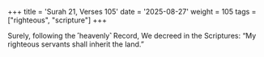+++
title = 'Surah 21, Verses 105'
date = '2025-08-27'
weight = 105
tags = ["righteous", "scripture"]
+++

Surely, following the ˹heavenly˺ Record, We decreed in the Scriptures: “My righteous servants shall inherit the land.”